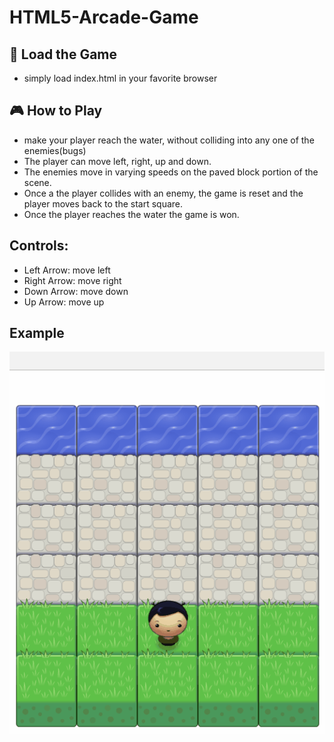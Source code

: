 HTML5-Arcade-Game
===============================
## :rocket: Load the Game
 - simply load index.html in your favorite browser
 
## :video_game: How to Play 
 - make your player reach the water, without colliding into any one of the enemies(bugs)
 - The player can move left, right, up and down. 
 - The enemies move in varying speeds on the paved block portion of the scene. 
 - Once a the player collides with an enemy, the game is reset and the player moves back to the start square. 
 - Once the player reaches the water the game is won.

## Controls:
 - Left Arrow: move left
 - Right Arrow: move right
 - Down Arrow: move down
 - Up Arrow: move up

## Example
![screenshot](images/arcadegame.gif)


